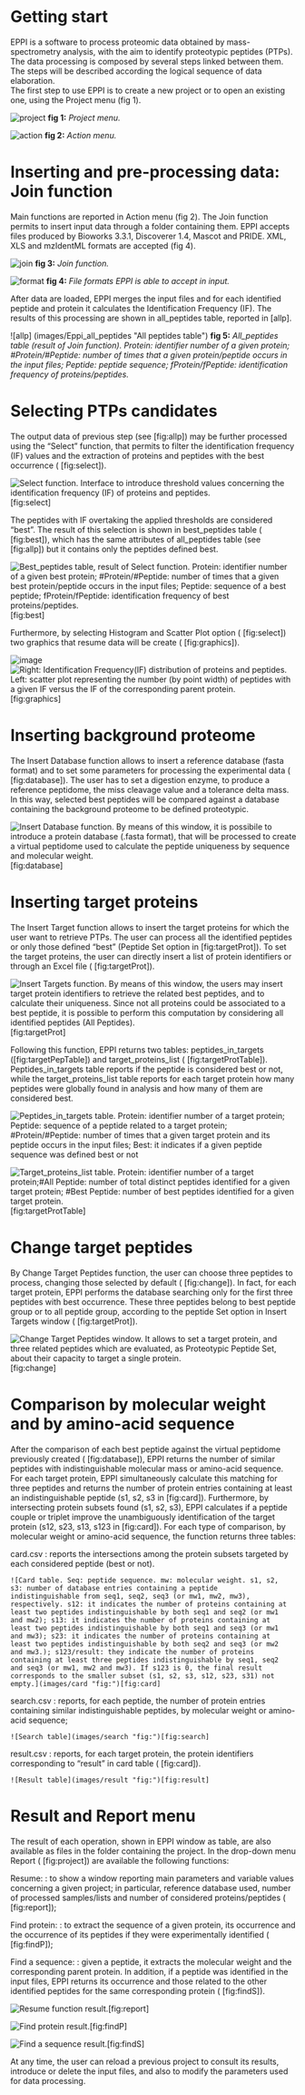 Getting start
=============

EPPI is a software to process proteomic data obtained by
mass-spectrometry analysis, with the aim to identify proteotypic
peptides (PTPs). The data processing is composed by several steps linked
between them. The steps will be described according the logical sequence
of data elaboration.\
The first step to use EPPI is to create a new project or to open an
existing one, using the Project menu (fig 1).

![project](images/open.png "Project menu")
**fig 1:** *Project menu.*

![action](images/Action.png "Action menu")
**fig 2:** *Action menu.*

Inserting and pre-processing data: Join function
================================================

Main functions are reported in Action menu (fig 2). The Join
function permits to insert input data through a folder containing them.
EPPI accepts files produced by Bioworks 3.3.1, Discoverer 1.4, Mascot
and PRIDE. XML, XLS and mzIdentML formats are accepted (fig 4).

![join](images/EPPI_join.png "Join function")
**fig 3:** *Join function.*

![format](images/formatFile.png "File formats")
**fig 4:** *File formats EPPI is able to accept in input.*

After data are loaded, EPPI merges the input files and for each
identified peptide and protein it calculates the Identification
Frequency (IF). The results of this processing are shown in
all\_peptides table, reported in  [allp].

![allp] (images/Eppi_all_peptides "All peptides table")
**fig 5:** *All\_peptides table (result of Join function). Protein: identifier
number of a given protein; \#Protein/\#Peptide: number of times that a
given protein/peptide occurs in the input files; Peptide: peptide
sequence; fProtein/fPeptide: identification frequency of
proteins/peptides.*

Selecting PTPs candidates
=========================

The output data of previous step (see  [fig:allp]) may be further
processed using the “Select” function, that permits to filter the
identification frequency (IF) values and the extraction of proteins and
peptides with the best occurrence ( [fig:select]).

![Select function. Interface to introduce threshold values concerning
the identification frequency (IF) of proteins and
peptides.](images/Eppi_select.png "fig:")[fig:select]

The peptides with IF overtaking the applied thresholds are considered
“best”. The result of this selection is shown in best\_peptides table
( [fig:best]), which has the same attributes of all\_peptides table (see
 [fig:allp]) but it contains only the peptides defined best.

![Best\_peptides table, result of Select function. Protein: identifier
number of a given best protein; \#Protein/\#Peptide: number of times
that a given best protein/peptide occurs in the input files; Peptide:
sequence of a best peptide; fProtein/fPeptide: identification frequency
of best proteins/peptides.](images/Eppi_best_peptides.png "fig:")[fig:best]

Furthermore, by selecting Histogram and Scatter Plot option
( [fig:select]) two graphics that resume data will be create
( [fig:graphics]).

![image](images/pie_hist.png)![Right: Identification Frequency(IF) distribution
of proteins and peptides. Left: scatter plot representing the number (by
point width) of peptides with a given IF versus the IF of the
corresponding parent protein.](images/scatter.png "fig:")[fig:graphics]

Inserting background proteome
=============================

The Insert Database function allows to insert a reference database
(fasta format) and to set some parameters for processing the
experimental data ( [fig:database]). The user has to set a digestion
enzyme, to produce a reference peptidome, the miss cleavage value and a
tolerance delta mass. In this way, selected best peptides will be
compared against a database containing the background proteome to be
defined proteotypic.

![Insert Database function. By means of this window, it is possibile to
introduce a protein database (.fasta format), that will be processed to
create a virtual peptidome used to calculate the peptide uniqueness by
sequence and molecular
weight.](images/EPPI_insert_database.png "fig:")[fig:database]

Inserting target proteins
=========================

The Insert Target function allows to insert the target proteins for
which the user want to retrieve PTPs. The user can process all the
identified peptides or only those defined “best” (Peptide Set option in
 [fig:targetProt]). To set the target proteins, the user can directly
insert a list of protein identifiers or through an Excel file
( [fig:targetProt]).

![Insert Targets function. By means of this window, the users may insert
target protein identifiers to retrieve the related best peptides, and to
calculate their uniqueness. Since not all proteins could be associated
to a best peptide, it is possible to perform this computation by
considering all identified peptides (All Peptides).
](images/Eppi_insert_target "fig:")[fig:targetProt]

Following this function, EPPI returns two tables: peptides\_in\_targets
([fig:targetPepTable]) and target\_proteins\_list
( [fig:targetProtTable]). Peptides\_in\_targets table reports if the
peptide is considered best or not, while the target\_proteins\_list
table reports for each target protein how many peptides were globally
found in analysis and how many of them are considered best.

![Peptides\_in\_targets table. Protein: identifier number of a target
protein; Peptide: sequence of a peptide related to a target protein;
\#Protein/\#Peptide: number of times that a given target protein and its
peptide occurs in the input files; Best: it indicates if a given peptide
sequence was defined best or not ](images/Eppi_peptides_in_targets)

![Target\_proteins\_list table. Protein: identifier number of a target
protein;\#All Peptide: number of total distinct peptides identified for
a given target protein; \#Best Peptide: number of best peptides
identified for a given target
protein.](images/Eppi_target_proteins_list "fig:")[fig:targetProtTable]

Change target peptides
======================

By Change Target Peptides function, the user can choose three peptides
to process, changing those selected by default ( [fig:change]). In fact,
for each target protein, EPPI performs the database searching only for
the first three peptides with best occurrence. These three peptides
belong to best peptide group or to all peptide group, according to the
peptide Set option in Insert Targets window ( [fig:targetProt]).

![Change Target Peptides window. It allows to set a target protein, and
three related peptides which are evaluated, as Proteotypic Peptide Set,
about their capacity to target a single
protein.](images/Eppi_change_targets_peptides "fig:")[fig:change]

Comparison by molecular weight and by amino-acid sequence
=========================================================

After the comparison of each best peptide against the virtual peptidome
previously created ( [fig:database]), EPPI returns the number of similar
peptides with indistinguishable molecular mass or amino-acid sequence.
For each target protein, EPPI simultaneously calculate this matching for
three peptides and returns the number of protein entries containing at
least an indistinguishable peptide (s1, s2, s3 in  [fig:card]).
Furthermore, by intersecting protein subsets found (s1, s2, s3), EPPI
calculates if a peptide couple or triplet improve the unambiguously
identification of the target protein (s12, s23, s13, s123 in
 [fig:card]). For each type of comparison, by molecular weight or
amino-acid sequence, the function returns three tables:

card.csv
:   reports the intersections among the protein subsets targeted by each
    considered peptide (best or not).

    ![Card table. Seq: peptide sequence. mw: molecular weight. s1, s2,
    s3: number of database entries containing a peptide
    indistinguishable from seq1, seq2, seq3 (or mw1, mw2, mw3),
    respectively. s12: it indicates the number of proteins containing at
    least two peptides indistinguishable by both seq1 and seq2 (or mw1
    and mw2); s13: it indicates the number of proteins containing at
    least two peptides indistinguishable by both seq1 and seq3 (or mw1
    and mw3); s23: it indicates the number of proteins containing at
    least two peptides indistinguishable by both seq2 and seq3 (or mw2
    and mw3.); s123/result: they indicate the number of proteins
    containing at least three peptides indistinguishable by seq1, seq2
    and seq3 (or mw1, mw2 and mw3). If s123 is 0, the final result
    corresponds to the smaller subset (s1, s2, s3, s12, s23, s31) not
    empty.](images/card "fig:")[fig:card]

search.csv
:   reports, for each peptide, the number of protein entries containing
    similar indistinguishable peptides, by molecular weight or
    amino-acid sequence;

    ![Search table](images/search "fig:")[fig:search]

result.csv
:   reports, for each target protein, the protein identifiers
    corresponding to “result” in card table ( [fig:card]).

    ![Result table](images/result "fig:")[fig:result]

Result and Report menu
======================

The result of each operation, shown in EPPI window as table, are also
available as files in the folder containing the project. In the
drop-down menu Report ( [fig:project]) are available the following
functions:

Resume:
:   to show a window reporting main parameters and variable values
    concerning a given project; in particular, reference database used,
    number of processed samples/lists and number of considered
    proteins/peptides ( [fig:report]);

Find protein:
:   to extract the sequence of a given protein, its occurrence and the
    occurrence of its peptides if they were experimentally identified
    ( [fig:findP]);

Find a sequence:
:   given a peptide, it extracts the molecular weight and the
    corresponding parent protein. In addition, if a peptide was
    identified in the input files, EPPI returns its occurrence and those
    related to the other identified peptides for the same corresponding
    protein ( [fig:findS]).

![Resume function result.](images/Eppi_20 "fig:")[fig:report]

![Find protein result.](images/Eppi_23 "fig:")[fig:findP]

![Find a sequence result.](images/Eppi_25 "fig:")[fig:findS]

At any time, the user can reload a previous project to consult its
results, introduce or delete the input files, and also to modify the
parameters used for data processing.
